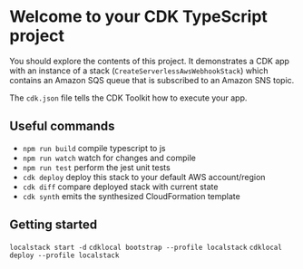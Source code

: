 # Welcome to your CDK TypeScript project

You should explore the contents of this project. It demonstrates a CDK app with an instance of a stack (`CreateServerlessAwsWebhookStack`)
which contains an Amazon SQS queue that is subscribed to an Amazon SNS topic.

The `cdk.json` file tells the CDK Toolkit how to execute your app.

## Useful commands

* `npm run build`   compile typescript to js
* `npm run watch`   watch for changes and compile
* `npm run test`    perform the jest unit tests
* `cdk deploy`      deploy this stack to your default AWS account/region
* `cdk diff`        compare deployed stack with current state
* `cdk synth`       emits the synthesized CloudFormation template

## Getting started

`localstack start -d`
`cdklocal bootstrap --profile localstack`
`cdklocal deploy --profile localstack`
